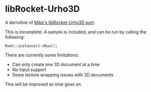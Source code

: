 # libRocket-Urho3D

A derivitive of [Mike's libRocket-Urho3D port](https://github.com/realrunner/urho3d-librocket).

This is incomplete. A sample is included, and can be run by calling the following:

    Root::instance()->Run();

There are currently some limitations:
- Can only create one 3D document at a time
- No input support
- Some texture wrapping issues with 3D documents

This will be improved as time goes on.
